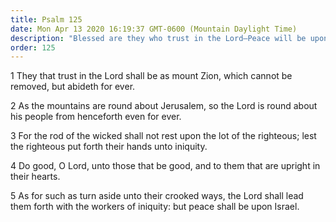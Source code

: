 ```yaml
---
title: Psalm 125
date: Mon Apr 13 2020 16:19:37 GMT-0600 (Mountain Daylight Time)
description: "Blessed are they who trust in the Lord—Peace will be upon Israel."
order: 125
---
```


1 They that trust in the Lord shall be as mount Zion, which cannot be removed, but abideth for ever.

2 As the mountains are round about Jerusalem, so the Lord is round about his people from henceforth even for ever.

3 For the rod of the wicked shall not rest upon the lot of the righteous; lest the righteous put forth their hands unto iniquity.

4 Do good, O Lord, unto those that be good, and to them that are upright in their hearts.

5 As for such as turn aside unto their crooked ways, the Lord shall lead them forth with the workers of iniquity: but peace shall be upon Israel.
